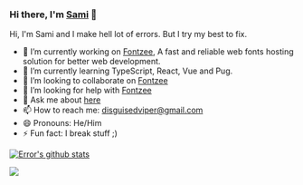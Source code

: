 ### Hi there, I'm [Sami](https://iamtherealsami.github.io/) 👋



Hi, I'm Sami and I make hell lot of errors. But I try my best to fix.

- 🔭 I’m currently working on [Fontzee](https://github.com/fontzee), A fast and reliable web fonts hosting solution for better web development.
- 🌱 I’m currently learning TypeScript, React, Vue and Pug.
- 👯 I’m looking to collaborate on [Fontzee](https://github.com/fontzee)
- 🤔 I’m looking for help with [Fontzee](https://github.com/fontzee)
- 💬 Ask me about [here](https://github.com/IamTheRealSami/IamTheRealSami/issues)
- 📫 How to reach me: [disguisedviper@gmail.com](mailto:disguisedviper@gmail.com)
- 😄 Pronouns: He/Him
- ⚡ Fun fact: I break stuff ;)

[![Error's github stats](https://github-readme-stats-1-five.vercel.app/api?username=IamTheRealSami&show_icons=true&title_color=fff&icon_color=79ff97&text_color=9f9f9f&bg_color=151515)](https://iamtherealsami.github.io/)


<a href="https://github.com/IamTheRealSami/LavalinkOnHeroku">
  <img align="left" src="https://github-readme-stats.anuraghazra1.vercel.app/api/pin/?username=IamTheRealSami&repo=LavalinkOnHeroku&title_color=fff&icon_color=79ff97&text_color=9f9f9f&bg_color=151515" />
</a>
